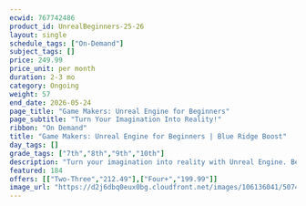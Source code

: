 ```yaml
---
ecwid: 767742486
product_id: UnrealBeginners-25-26
layout: single
schedule_tags: ["On-Demand"]
subject_tags: []
price: 249.99
price_unit: per month
duration: 2-3 mo
category: Ongoing
weight: 57
end_date: 2026-05-24
page_title: "Game Makers: Unreal Engine for Beginners"
page_subtitle: "Turn Your Imagination Into Reality!"
ribbon: "On Demand"
title: "Game Makers: Unreal Engine for Beginners | Blue Ridge Boost"
day_tags: []
grade_tags: ["7th","8th","9th","10th"]
description: "Turn your imagination into reality with Unreal Engine. Beginner-friendly course at Blue Ridge Boost with hands-on projects to learn level design, blueprints, and game creation. Charlottesville, VA. Contact (434) 260-0636 or nora@blueridgeboost.com ." 
featured: 184
offers: [["Two-Three","212.49"],["Four+","199.99"]]
image_url: "https://d2j6dbq0eux0bg.cloudfront.net/images/106136041/5074948957.jpg"
---
```

